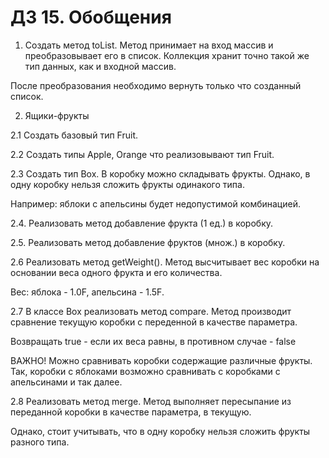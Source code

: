 # ДЗ 15. Обобщения


1. Создать метод toList. Метод принимает на вход массив и преобразовывает его в список. Коллекция хранит точно такой же тип данных, как и входной массив.

После преобразования необходимо вернуть только что созданный список.



2. Ящики-фрукты



2.1 Создать базовый тип Fruit.



2.2 Создать типы Apple, Orange что реализовывают тип Fruit.



2.3  Создать тип Box. В коробку можно складывать фрукты. Однако, в одну коробку нельзя сложить фрукты одинакого типа.

Например: яблоки с апельсины будет недопустимой комбинацией.



2.4. Реализовать метод добавление фрукта (1 ед.) в коробку.



2.5. Реализовать метод добавление фруктов (множ.) в коробку.



2.6 Реализовать метод getWeight(). Метод высчитывает вес коробки на основании веса одного фрукта и его количества.

Вес: яблока - 1.0F, апельсина - 1.5F.



2.7 В классе Box реализовать метод compare. Метод производит сравнение текущую коробки с переденной в качестве параметра.

Возвращать true - если их веса равны, в противном случае - false

ВАЖНО! Можно сравнивать коробки содержащие различные фрукты. Так, коробки с яблоками возможно сравнивать с коробками с апельсинами и так далее.



2.8 Реализовать метод merge. Метод выполняет пересыпание из переданной коробки в качестве параметра, в текущую.

Однако, стоит учитывать, что в одну коробку нельзя сложить фрукты разного типа.